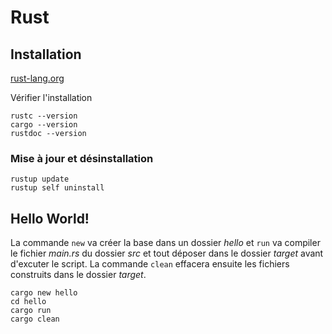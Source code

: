 # Rust

## Installation
[rust-lang.org](https://www.rust-lang.org/fr/tools/install)

Vérifier l'installation
````
rustc --version
cargo --version
rustdoc --version
````

### Mise à jour et désinstallation
````
rustup update
rustup self uninstall
````

## Hello World!
La commande `new` va créer la base dans un dossier *hello* et `run` va compiler le fichier *main.rs* du dossier *src* et tout déposer dans le dossier *target* avant d'excuter le script. La commande `clean` effacera ensuite les fichiers construits dans le dossier *target*.
````
cargo new hello
cd hello
cargo run
cargo clean
````
